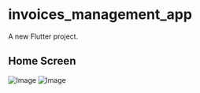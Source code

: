 # invoices_management_app

A new Flutter project.

## Home Screen
![Image](https://github.com/user-attachments/assets/d5c77e72-ba31-4bdf-a77c-bb81a8637594)
![Image](https://github.com/user-attachments/assets/01b2148a-fa06-4c45-9205-adc1ec7a0a80)
